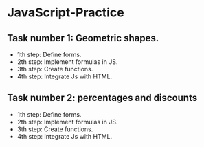 # JavaScript-Practice

## Task number 1: Geometric shapes.
- 1th step: Define forms.
- 2th step: Implement formulas in JS.
- 3th step: Create functions.
- 4th step: Integrate Js with HTML.

## Task number 2: percentages and discounts
- 1th step: Define forms.
- 2th step: Implement formulas in JS.
- 3th step: Create functions.
- 4th step: Integrate Js with HTML.